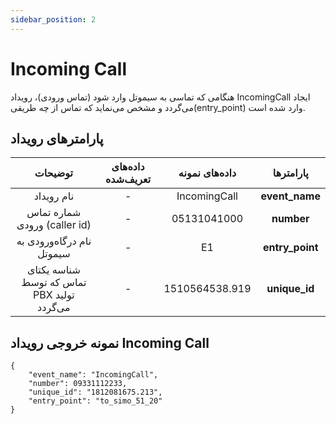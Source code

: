 ```yaml
---
sidebar_position: 2
---
```

# Incoming Call

هنگامی‌ كه تماسی به سیموتل وارد شود (تماس ورودی)، رویداد IncomingCall ایجاد می‌گردد و مشخص می‌نماید كه تماس از چه طریقی‌(entry_point) وارد شده است.

## پارامترهای رویداد

|                   توضیحات                  | داده‌های تعریف‌شده |  داده‌های نمونه |    پارامتر‌ها    |
|:------------------------------------------:|:----------------:|:--------------:|:---------------:|
|                 نام رویداد                 |         -        |  IncomingCall  |  **event_name** |
|        شماره تماس ورودی (caller id)        |         -        |   05131041000  |    **number**   |
|          نام درگاه‌ورودی به سیموتل          |         -        |       E1       | **entry_point** |
| شناسه یکتای تماس که توسط PBX تولید می‌گردد |         -        | 1510564538.919 |  **unique_id**  |

## نمونه خروجی رویداد Incoming Call

```shell
{
    "event_name": "IncomingCall",
    "number": 09331112233,
    "unique_id": "1812081675.213",
    "entry_point": "to_simo_51_20"
}
```